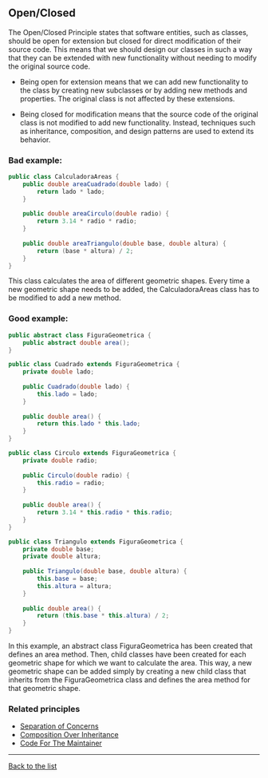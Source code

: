 ## Open/Closed

The Open/Closed Principle states that software entities, such as classes, should be open for extension but closed for direct modification of their source code. This means that we should design our classes in such a way that they can be extended with new functionality without needing to modify the original source code.

* Being open for extension means that we can add new functionality to the class by creating new subclasses or by adding new methods and properties. The original class is not affected by these extensions.

* Being closed for modification means that the source code of the original class is not modified to add new functionality. Instead, techniques such as inheritance, composition, and design patterns are used to extend its behavior.

### Bad example:

~~~java
public class CalculadoraAreas {
    public double areaCuadrado(double lado) {
        return lado * lado;
    }
    
    public double areaCirculo(double radio) {
        return 3.14 * radio * radio;
    }
    
    public double areaTriangulo(double base, double altura) {
        return (base * altura) / 2;
    }
}
~~~

This class calculates the area of different geometric shapes. Every time a new geometric shape needs to be added, the CalculadoraAreas class has to be modified to add a new method.

### Good example:

~~~java
public abstract class FiguraGeometrica {
    public abstract double area();
}

public class Cuadrado extends FiguraGeometrica {
    private double lado;
    
    public Cuadrado(double lado) {
        this.lado = lado;
    }
    
    public double area() {
        return this.lado * this.lado;
    }
}

public class Circulo extends FiguraGeometrica {
    private double radio;
    
    public Circulo(double radio) {
        this.radio = radio;
    }
    
    public double area() {
        return 3.14 * this.radio * this.radio;
    }
}

public class Triangulo extends FiguraGeometrica {
    private double base;
    private double altura;
    
    public Triangulo(double base, double altura) {
        this.base = base;
        this.altura = altura;
    }
    
    public double area() {
        return (this.base * this.altura) / 2;
    }
}

~~~

In this example, an abstract class FiguraGeometrica has been created that defines an area method. Then, child classes have been created for each geometric shape for which we want to calculate the area. This way, a new geometric shape can be added simply by creating a new child class that inherits from the FiguraGeometrica class and defines the area method for that geometric shape.

### Related principles

* [Separation of Concerns](../general/separationofconcerns.md)
* [Composition Over Inheritance](../general/compositionoverinheritance.md)
* [Code For The Maintainer](../general/codeformantainer.md)

---
[Back to the list](./README.md)